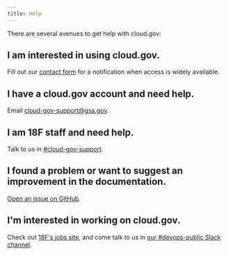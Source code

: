 ```yaml
---
title: Help
---
```


There are several avenues to get help with cloud.gov:

## I am interested in using cloud.gov.

Fill out our [contact form](https://cloud.gov/#contact) for a notification when access is widely available.

## I have a cloud.gov account and need help.

Email [cloud-gov-support@gsa.gov](mailto:cloud-gov-support@gsa.gov).

## I am 18F staff and need help.

Talk to us in [#cloud-gov-support](https://18f.slack.com/messages/cloud-gov-support).

## I found a problem or want to suggest an improvement in the documentation.

[Open an issue on GitHub](https://github.com/18F/cg-docs/issues/new).

## I'm interested in working on cloud.gov.

Check out [18F's jobs site](https://pages.18f.gov/joining-18f/), and come talk to us in [our #devops-public Slack channel](https://chat.18f.gov/?channel=devops-public).
